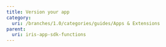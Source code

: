 ```yaml
---
title: Version your app
category:
  uri: /branches/1.0/categories/guides/Apps & Extensions
parent:
  uri: iris-app-sdk-functions
---
```



